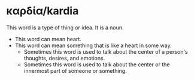 # καρδία/kardia
This word is a type of thing or idea. It is a noun.

* This word can mean heart.
* This word can mean something that is like a heart in some way.
    * Sometimes this word is used to talk about the center of a person's thoughts, desires, and emotions.
    * Sometimes this word is used to talk about the center or the innermost part of someone or something.
